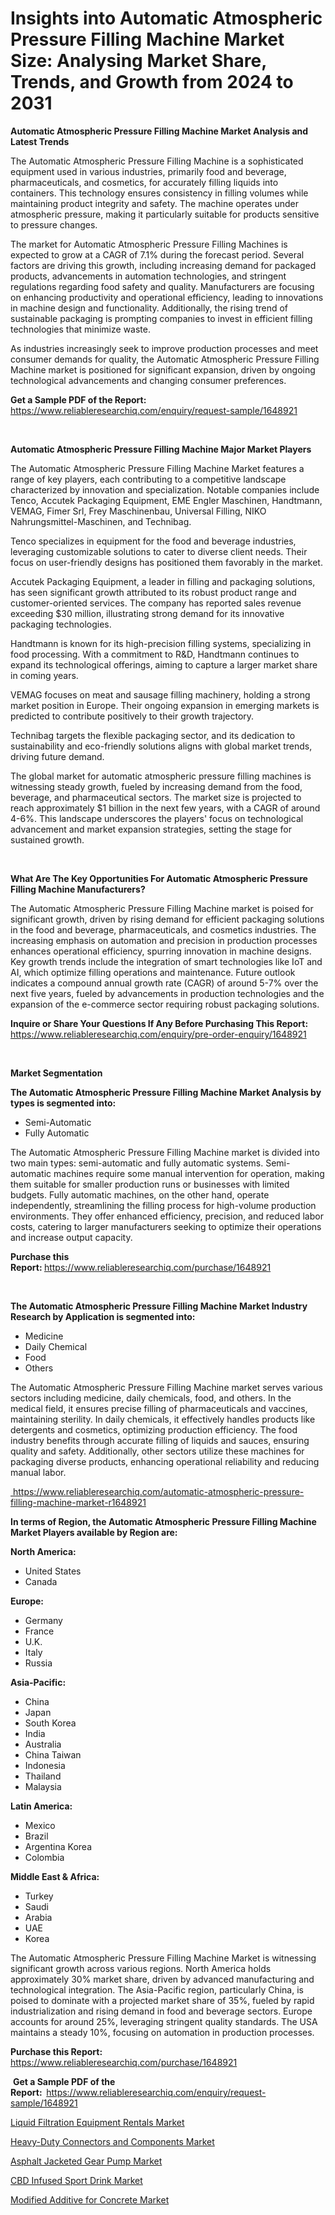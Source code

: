 <p><h1>Insights into Automatic Atmospheric Pressure Filling Machine Market Size: Analysing Market Share, Trends, and Growth from 2024 to 2031</h1></p><p><strong>Automatic Atmospheric Pressure Filling Machine Market Analysis and Latest Trends</strong></p>
<p><p>The Automatic Atmospheric Pressure Filling Machine is a sophisticated equipment used in various industries, primarily food and beverage, pharmaceuticals, and cosmetics, for accurately filling liquids into containers. This technology ensures consistency in filling volumes while maintaining product integrity and safety. The machine operates under atmospheric pressure, making it particularly suitable for products sensitive to pressure changes.</p><p>The market for Automatic Atmospheric Pressure Filling Machines is expected to grow at a CAGR of 7.1% during the forecast period. Several factors are driving this growth, including increasing demand for packaged products, advancements in automation technologies, and stringent regulations regarding food safety and quality. Manufacturers are focusing on enhancing productivity and operational efficiency, leading to innovations in machine design and functionality. Additionally, the rising trend of sustainable packaging is prompting companies to invest in efficient filling technologies that minimize waste.</p><p>As industries increasingly seek to improve production processes and meet consumer demands for quality, the Automatic Atmospheric Pressure Filling Machine market is positioned for significant expansion, driven by ongoing technological advancements and changing consumer preferences.</p></p>
<p><strong>Get a Sample PDF of the Report:&nbsp;</strong> <a href="https://www.reliableresearchiq.com/enquiry/request-sample/1648921?utm_campaign=1472&utm_medium=2&utm_source=Github&utm_content=ia&utm_term=15102024&utm_id=automatic-atmospheric-pressure-filling-machine">https://www.reliableresearchiq.com/enquiry/request-sample/1648921</a></p>
<p>&nbsp;</p>
<p><strong>Automatic Atmospheric Pressure Filling Machine Major Market Players</strong></p>
<p><p>The Automatic Atmospheric Pressure Filling Machine Market features a range of key players, each contributing to a competitive landscape characterized by innovation and specialization. Notable companies include Tenco, Accutek Packaging Equipment, EME Engler Maschinen, Handtmann, VEMAG, Fimer Srl, Frey Maschinenbau, Universal Filling, NIKO Nahrungsmittel-Maschinen, and Technibag.</p><p>Tenco specializes in equipment for the food and beverage industries, leveraging customizable solutions to cater to diverse client needs. Their focus on user-friendly designs has positioned them favorably in the market.</p><p>Accutek Packaging Equipment, a leader in filling and packaging solutions, has seen significant growth attributed to its robust product range and customer-oriented services. The company has reported sales revenue exceeding $30 million, illustrating strong demand for its innovative packaging technologies.</p><p>Handtmann is known for its high-precision filling systems, specializing in food processing. With a commitment to R&D, Handtmann continues to expand its technological offerings, aiming to capture a larger market share in coming years.</p><p>VEMAG focuses on meat and sausage filling machinery, holding a strong market position in Europe. Their ongoing expansion in emerging markets is predicted to contribute positively to their growth trajectory.</p><p>Technibag targets the flexible packaging sector, and its dedication to sustainability and eco-friendly solutions aligns with global market trends, driving future demand.</p><p>The global market for automatic atmospheric pressure filling machines is witnessing steady growth, fueled by increasing demand from the food, beverage, and pharmaceutical sectors. The market size is projected to reach approximately $1 billion in the next few years, with a CAGR of around 4-6%. This landscape underscores the players' focus on technological advancement and market expansion strategies, setting the stage for sustained growth.</p></p>
<p>&nbsp;</p>
<p><strong>What Are The Key Opportunities For Automatic Atmospheric Pressure Filling Machine Manufacturers?</strong></p>
<p><p>The Automatic Atmospheric Pressure Filling Machine market is poised for significant growth, driven by rising demand for efficient packaging solutions in the food and beverage, pharmaceuticals, and cosmetics industries. The increasing emphasis on automation and precision in production processes enhances operational efficiency, spurring innovation in machine designs. Key growth trends include the integration of smart technologies like IoT and AI, which optimize filling operations and maintenance. Future outlook indicates a compound annual growth rate (CAGR) of around 5-7% over the next five years, fueled by advancements in production technologies and the expansion of the e-commerce sector requiring robust packaging solutions.</p></p>
<p><strong>Inquire or Share Your Questions If Any Before Purchasing This Report:</strong> <a href="https://www.reliableresearchiq.com/enquiry/pre-order-enquiry/1648921?utm_campaign=1472&utm_medium=2&utm_source=Github&utm_content=ia&utm_term=15102024&utm_id=automatic-atmospheric-pressure-filling-machine">https://www.reliableresearchiq.com/enquiry/pre-order-enquiry/1648921</a></p>
<p>&nbsp;</p>
<p><strong>Market Segmentation</strong></p>
<p><strong>The Automatic Atmospheric Pressure Filling Machine Market Analysis by types is segmented into:</strong></p>
<p><ul><li>Semi-Automatic</li><li>Fully Automatic</li></ul></p>
<p><p>The Automatic Atmospheric Pressure Filling Machine market is divided into two main types: semi-automatic and fully automatic systems. Semi-automatic machines require some manual intervention for operation, making them suitable for smaller production runs or businesses with limited budgets. Fully automatic machines, on the other hand, operate independently, streamlining the filling process for high-volume production environments. They offer enhanced efficiency, precision, and reduced labor costs, catering to larger manufacturers seeking to optimize their operations and increase output capacity.</p></p>
<p><strong>Purchase this Report:&nbsp;</strong><a href="https://www.reliableresearchiq.com/purchase/1648921?utm_campaign=1472&utm_medium=2&utm_source=Github&utm_content=ia&utm_term=15102024&utm_id=automatic-atmospheric-pressure-filling-machine">https://www.reliableresearchiq.com/purchase/1648921</a></p>
<p>&nbsp;</p>
<p><strong>The Automatic Atmospheric Pressure Filling Machine Market Industry Research by Application is segmented into:</strong></p>
<p><ul><li>Medicine</li><li>Daily Chemical</li><li>Food</li><li>Others</li></ul></p>
<p><p>The Automatic Atmospheric Pressure Filling Machine market serves various sectors including medicine, daily chemicals, food, and others. In the medical field, it ensures precise filling of pharmaceuticals and vaccines, maintaining sterility. In daily chemicals, it effectively handles products like detergents and cosmetics, optimizing production efficiency. The food industry benefits through accurate filling of liquids and sauces, ensuring quality and safety. Additionally, other sectors utilize these machines for packaging diverse products, enhancing operational reliability and reducing manual labor.</p></p>
<p><a href="https://www.reliableresearchiq.com/automatic-atmospheric-pressure-filling-machine-market-r1648921?utm_campaign=1472&utm_medium=2&utm_source=Github&utm_content=ia&utm_term=15102024&utm_id=automatic-atmospheric-pressure-filling-machine">&nbsp;https://www.reliableresearchiq.com/automatic-atmospheric-pressure-filling-machine-market-r1648921</a></p>
<p><strong>In terms of Region, the Automatic Atmospheric Pressure Filling Machine Market Players available by Region are:</strong></p>
<p>
    <p> <strong> North America: </strong>
        <ul>
            <li>United States</li>
            <li>Canada</li>
        </ul>
        </p> 
    <p> <strong> Europe: </strong>
        <ul>
            <li>Germany</li>
            <li>France</li>
            <li>U.K.</li>
            <li>Italy</li>
            <li>Russia</li>
        </ul>
        </p> 
    <p> <strong> Asia-Pacific: </strong>
        <ul>
            <li>China</li>
            <li>Japan</li>
            <li>South Korea</li>
            <li>India</li>
            <li>Australia</li>
            <li>China Taiwan</li>
            <li>Indonesia</li>
            <li>Thailand</li>
            <li>Malaysia</li>
        </ul>
        </p> 
    <p> <strong> Latin America: </strong>
        <ul>
            <li>Mexico</li>
            <li>Brazil</li>
            <li>Argentina Korea</li>
            <li>Colombia</li>
        </ul>
        </p> 
    <p> <strong> Middle East & Africa: </strong>
        <ul>
            <li>Turkey</li>
            <li>Saudi</li>
            <li>Arabia</li>
            <li>UAE</li>
            <li>Korea</li>
        </ul>
    </p>
    </p>
<p><p>The Automatic Atmospheric Pressure Filling Machine Market is witnessing significant growth across various regions. North America holds approximately 30% market share, driven by advanced manufacturing and technological integration. The Asia-Pacific region, particularly China, is poised to dominate with a projected market share of 35%, fueled by rapid industrialization and rising demand in food and beverage sectors. Europe accounts for around 25%, leveraging stringent quality standards. The USA maintains a steady 10%, focusing on automation in production processes.</p></p>
<p><strong>Purchase this Report: </strong><a href="https://www.reliableresearchiq.com/purchase/1648921?utm_campaign=1472&utm_medium=2&utm_source=Github&utm_content=ia&utm_term=15102024&utm_id=automatic-atmospheric-pressure-filling-machine">https://www.reliableresearchiq.com/purchase/1648921</a></p>
<p>&nbsp;<strong>Get a Sample PDF of the Report:&nbsp;&nbsp;</strong><a href="https://www.reliableresearchiq.com/enquiry/request-sample/1648921?utm_campaign=1472&utm_medium=2&utm_source=Github&utm_content=ia&utm_term=15102024&utm_id=automatic-atmospheric-pressure-filling-machine">https://www.reliableresearchiq.com/enquiry/request-sample/1648921</a></p>
<p><strong></strong></p>
<p><p><a href="https://github.com/nathandecarvalho/Market-Research-Report-List-5/blob/main/liquid-filtration-equipment-rentals-market.md?utm_campaign=1472&utm_medium=2&utm_source=Github&utm_content=ia&utm_term=15102024&utm_id=automatic-atmospheric-pressure-filling-machine">Liquid Filtration Equipment Rentals Market</a></p><p><a href="https://www.linkedin.com/pulse/heavy-duty-connectors-components-market-evolution-key-trends-vsm6e?utm_campaign=1472&utm_medium=2&utm_source=Github&utm_content=ia&utm_term=15102024&utm_id=automatic-atmospheric-pressure-filling-machine">Heavy-Duty Connectors and Components Market</a></p><p><a href="https://www.linkedin.com/pulse/insights-asphalt-jacketed-gear-pump-industry-market-financial-spt2e?utm_campaign=1472&utm_medium=2&utm_source=Github&utm_content=ia&utm_term=15102024&utm_id=automatic-atmospheric-pressure-filling-machine">Asphalt Jacketed Gear Pump Market</a></p><p><a href="https://www.linkedin.com/pulse/cbd-infused-sport-drink-market-size-share-analysis-growth-x0qce?utm_campaign=1472&utm_medium=2&utm_source=Github&utm_content=ia&utm_term=15102024&utm_id=automatic-atmospheric-pressure-filling-machine">CBD Infused Sport Drink Market</a></p><p><a href="https://www.linkedin.com/pulse/evolution-modified-additive-concrete-market-key-shifts-from-6dxyf?utm_campaign=1472&utm_medium=2&utm_source=Github&utm_content=ia&utm_term=15102024&utm_id=automatic-atmospheric-pressure-filling-machine">Modified Additive for Concrete Market</a></p></p>